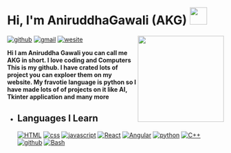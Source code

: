 
# Hi, I'm AniruddhaGawali (AKG) <a href="https://www.gautamkrishnar.com/"><img src="https://media.giphy.com/media/hvRJCLFzcasrR4ia7z/giphy.gif" width="40"></a>

<img align='right' src='https://i.ibb.co/QkWYsXM/Pics-Art-05-30-05-41-22.png' width="200">

[![github](https://img.shields.io/badge/AniruddhaGawali-171717?style=flat-square&logo=Github&logoColor=color)](https://github.com/AniruddhaGawali)
[![gmail](https://img.shields.io/badge/aniruddhagawali05@gmail.com-E95439?style=flat-square&logo=Gmail&logoColor=white)](mailto:aniruddhagawali05@gmail.com)
[![wesite](https://img.shields.io/badge/%20🔖-AKG_Site-slateblue?style=flat-square&labelColor=slateblue)](https://akgsite.netlify.com)

**Hi I am Aniruddha Gawali you can call me AKG in short. I love coding and Computers This is my github. I have crated lots of project you can exploer them on my website. My fravotie language is python so I have made lots of of projects on it like AI, Tkinter application and many more**

- ## Languages I Learn

  
  [![HTML](https://img.shields.io/badge/-HTML-black?style=flat-square&logo=html5&logoColor=color)](https://en.wikipedia.org/wiki/HTML)
  [![css](https://img.shields.io/badge/-CSS-black?style=flat-square&logo=CSS3&logoColor=blue)](https://en.wikipedia.org/wiki/CSS)
  [![javascript](https://img.shields.io/badge/-Javascript-black?style=flat-square&logo=Javascript&logoColor=color)](https://en.wikipedia.org/wiki/JavaScript)
  [![React](https://img.shields.io/badge/-React-black?style=flat-square&logo=react&logoColor=color)](https://en.wikipedia.org/wiki/C%2B%2B)
  [![Angular](https://img.shields.io/badge/-Angular-black?style=flat-square&logo=angular&logoColor=red)](https://en.wikipedia.org/wiki/C%2B%2B)
  [![python](https://img.shields.io/badge/Python-black?style=flat-square&logo=python&logoColor=color)](https://en.wikipedia.org/wiki/Python) 
  [![C++](https://img.shields.io/badge/-C++-black?style=flat-square&logo=c%2b%2b&logoColor=skyblue)](https://en.wikipedia.org/wiki/C%2B%2B)
  [![github](https://img.shields.io/badge/-Github-black?style=flat-square&logo=github&logoColor=color)](https://en.wikipedia.org/wiki/GitHub)
  [![Bash](https://img.shields.io/badge/-Bash-black?style=flat-square&logo=git&logoColor=color)](https://en.wikipedia.org/wiki/Git)
